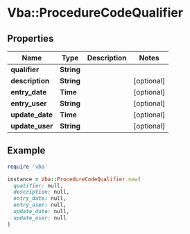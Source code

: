 # Vba::ProcedureCodeQualifier

## Properties

| Name | Type | Description | Notes |
| ---- | ---- | ----------- | ----- |
| **qualifier** | **String** |  |  |
| **description** | **String** |  | [optional] |
| **entry_date** | **Time** |  | [optional] |
| **entry_user** | **String** |  | [optional] |
| **update_date** | **Time** |  | [optional] |
| **update_user** | **String** |  | [optional] |

## Example

```ruby
require 'vba'

instance = Vba::ProcedureCodeQualifier.new(
  qualifier: null,
  description: null,
  entry_date: null,
  entry_user: null,
  update_date: null,
  update_user: null
)
```

